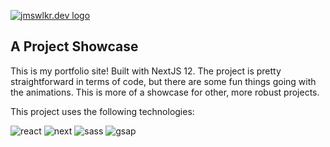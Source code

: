[<img src='https://res.cloudinary.com/jameswalker-work/image/upload/v1658147322/Portfolio/jwdev-logo_axmkkr.png' alt='jmswlkr.dev logo'>](https://www.jmswlkr.dev/)

## A Project Showcase

This is my portfolio site! Built with NextJS 12. The project is pretty straightforward in terms of code, but there are some fun things going with the animations. This is more of a showcase for other, more robust projects.


This project uses the following technologies:

![react](https://img.shields.io/badge/React-20232A?style=for-the-badge&logo=react&logoColor=61DAFB)
![next](https://img.shields.io/badge/Next-000000?style=for-the-badge&logo=nextdotjs&logoColor=FFFFFF)
![sass](https://img.shields.io/badge/SASS-CC6699?style=for-the-badge&logo=sass&logoColor=white)
![gsap](https://img.shields.io/badge/GSAP-434343?style=for-the-badge&logo=greensock&logoColor=greenyellow)
